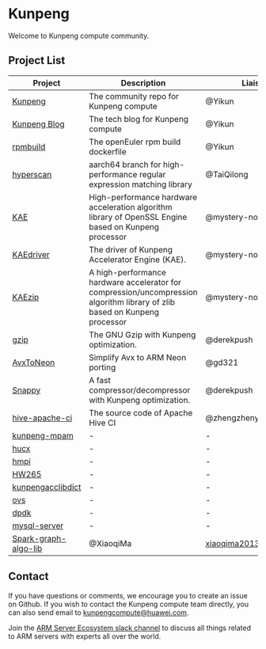 # Kunpeng
Welcome to Kunpeng compute community.

## Project List

| Project | Description | Liaison | Mail |
| --- | --- | --- | --- |
| [Kunpeng](https://github.com/kunpengcompute/Kunpeng) | The community repo for Kunpeng compute | @Yikun | yikunkero@gmail.com |
| [Kunpeng Blog](kunpengcompute.github.io) | The tech blog for Kunpeng compute | @Yikun | yikunkero@gmail.com |
| [rpmbuild](https://github.com/kunpengcompute/rpmbuild) | The openEuler rpm build dockerfile | @Yikun | yikunkero@gmail.com |
| [hyperscan](https://github.com/kunpengcompute/hyperscan) | aarch64 branch for high-performance regular expression matching library | @TaiQilong | - |
| [KAE](https://github.com/kunpengcompute/KAE) | High-performance hardware acceleration algorithm library of OpenSSL Engine based on Kunpeng processor | @mystery-nobody | - |
| [KAEdriver](https://github.com/kunpengcompute/KAEdriver) | The driver of Kunpeng Accelerator Engine (KAE). | @mystery-nobody | - |
| [KAEzip](https://github.com/kunpengcompute/KAEzip) | A high-performance hardware accelerator for compression/uncompression algorithm library of zlib based on Kunpeng processor | @mystery-nobody | - |
| [gzip](https://github.com/kunpengcompute/gzip) | The GNU Gzip with Kunpeng optimization. | @derekpush | - |
| [AvxToNeon](https://github.com/kunpengcompute/AvxToNeon) | Simplify Avx to ARM Neon porting | @gd321 | - |
| [Snappy](https://github.com/kunpengcompute/Snappy) | A fast compressor/decompressor with Kunpeng optimization. | @derekpush | - |
| [hive-apache-ci](https://github.com/kunpengcompute/hive-apache-ci) | The source code of Apache Hive CI | @zhengzhenyu | zhengzhenyulixi@gmail.com |
| [kunpeng-mpam](https://github.com/kunpengcompute/kunpeng-mpam) | - | - |
| [hucx](https://github.com/kunpengcompute/hucx) | - | - |
| [hmpi](https://github.com/kunpengcompute/hmpi) | - | - |
| [HW265](https://github.com/kunpengcompute/HW265) | - | - |
| [kunpengacclibdict](https://github.com/kunpengcompute/kunpengacclibdict) | - | - |
| [ovs](https://github.com/kunpengcompute/ovs) | - | - |
| [dpdk](https://github.com/kunpengcompute/ovs) | - | - |
| [mysql-server](https://github.com/kunpengcompute/mysql-server) | - | - |
| [Spark-graph-algo-lib](https://github.com/kunpengcompute/Spark-graph-algo-lib) | @XiaoqiMa | xiaoqima2013@gmail.com |

## Contact
If you have questions or comments, we encourage you to create an issue on Github. If you wish to contact the Kunpeng compute team directly, you can also send email to kunpengcompute@huawei.com.

Join the [ARM Server Ecosystem slack channel](https://join.slack.com/t/armserverecosystem/shared_invite/enQtOTE0MDMxOTc0MTY0LTBiMTdkZWFhMjZmYzI2ZWVmYWUxMTU1YTcxY2NlZWViOGM5YTY4YzkwZDU3M2ZiZWUxMDQzMmU0NGY5YmFiYWY) to discuss all things related to ARM servers with experts all over the world.
